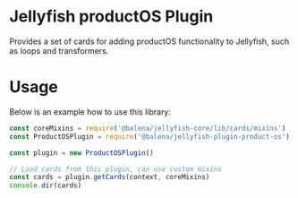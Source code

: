 # Jellyfish productOS Plugin

Provides a set of cards for adding productOS functionality to Jellyfish, such as
loops and transformers.

# Usage

Below is an example how to use this library:

```js
const coreMixins = require('@balena/jellyfish-core/lib/cards/mixins')
const ProductOSPlugin = require('@balena/jellyfish-plugin-product-os')

const plugin = new ProductOSPlugin()

// Load cards from this plugin, can use custom mixins
const cards = plugin.getCards(context, coreMixins)
console.dir(cards)
```
